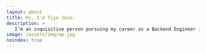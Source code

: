 ```yaml
---
layout: about
title: Hi, I'm Tiya Jose.
description: >
   I'm an inquisitive person pursuing my career as a Backend Engineer in a startup.I love experimenting and find myself in harmony with the startup culture.I'm curious; curious about how cleverly this world is crafted and the immense power humans possess, which could change the world.Boundless curiosity, creativity, combined with my zeal to take ventures, lead me to learn new skills every day and broaden my wisdom.
image: /assets/img/wp.jpg
noindex: true
---
```

